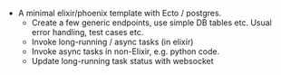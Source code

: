 * A minimal elixir/phoenix template with Ecto / postgres.
  * Create a few generic endpoints, use simple DB tables etc. Usual error handling, test cases etc.
  * Invoke long-running / async tasks (in elixir)
  * Invoke async tasks in non-Elixir, e.g. python code.
  * Update long-running task status with websocket
